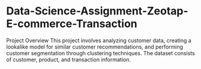 # Data-Science-Assignment-Zeotap-E-commerce-Transaction
Project Overview This project involves analyzing customer data, creating a lookalike model for similar customer recommendations, and performing customer segmentation through clustering techniques. The dataset consists of customer, product, and transaction information.
